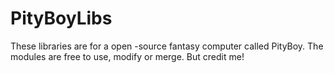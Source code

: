 # PityBoyLibs

These libraries are for a open -source fantasy computer called PityBoy.
The modules are free to use, modify or merge. But credit me!